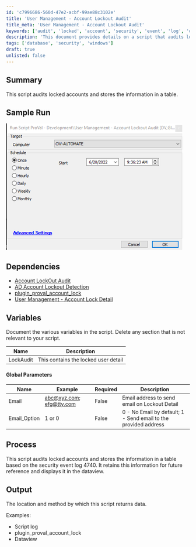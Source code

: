 ```yaml
---
id: 'c7996686-560d-47e2-acbf-99ae88c3102e'
title: 'User Management - Account Lockout Audit'
title_meta: 'User Management - Account Lockout Audit'
keywords: ['audit', 'locked', 'account', 'security', 'event', 'log', 'detection', 'management']
description: 'This document provides details on a script that audits locked accounts, captures relevant data from security event logs, and stores this information for future reference. It includes sample runs, dependencies, variable documentation, and process descriptions.'
tags: ['database', 'security', 'windows']
draft: true
unlisted: false
---
```


## Summary

This script audits locked accounts and stores the information in a table.

## Sample Run

![Sample Run](../../static/img/User-Management---Account-Lockout-Audit/image_1.png)

## Dependencies

- [Account LockOut Audit](<../cwa/dataviews/Account LockOut Audit.md>)
- [AD Account Lockout Detection](<../cwa/monitors/Account Lockout Detection.md>)
- [plugin_proval_account_lock](<./plugin_proval_account_lock.md>)
- [User Management - Account Lock Detail](<./User Management - Account Lock Detail.md>)

## Variables

Document the various variables in the script. Delete any section that is not relevant to your script.

| Name       | Description                          |
|------------|--------------------------------------|
| LockAudit  | This contains the locked user detail |

#### Global Parameters

| Name         | Example                                             | Required | Description                                         |
|--------------|-----------------------------------------------------|----------|-----------------------------------------------------|
| Email        | [abc@xyz.com](mailto:abc@xyz.com); [efg@tty.com](mailto:efg@tty.com) | False    | Email address to send email on Lockout Detail      |
| Email_Option | 1 or 0                                            | False    | 0 - No Email by default; 1 - Send email to the provided address |

## Process

This script audits locked accounts and stores the information in a table based on the security event log 4740. It retains this information for future reference and displays it in the dataview.

## Output

The location and method by which this script returns data.

Examples:

- Script log
- plugin_proval_account_lock
- Dataview



